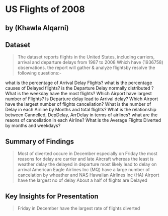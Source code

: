 # US Flights of 2008
## by (Khawla Alqarni)


## Dataset

> The dataset reports flights in the United States, including carriers, arrival and departure delays from 1987 to 2008 Which have (1936758) observations. the report will gather & analyze flightsby resolve the following questions:-

what is the percentage of Arrival Delay Flights?
what is the percentage causes of Delayed flights?
is the Departure Delay normally distributed ?
What is the weekday have the most flights?
Which Airport have largest number of Flights? 
Is Departure delay lead to Arrival delay?
Which Airport have the largest number of flights cancellation?
What is the number of Delay in each Airline by Months and total flights?
What is the relationship between Cannelled, DepDelay, ArrDelay in terms of airlines?
what are the reaons of cancellation in each Airline?
What is the Average Flights Diverted by months and weekdays?


## Summary of Findings

> Most of diverted occure in December especially on Friday
> the most reasons for delay are carrier and late Aircraft whereas the least is weather delay
> the delayed in departure most likely lead to delay on arrival
> American Eagle Airlines Inc (MQ) have a large number of cancelation by wheather and NAS
> Hawaiian Airlines Inc (HA) Airport have the largest no of delay
> About a half of flights are Delayed

## Key Insights for Presentation

> Friday in December have the largest rate of flights diverted

